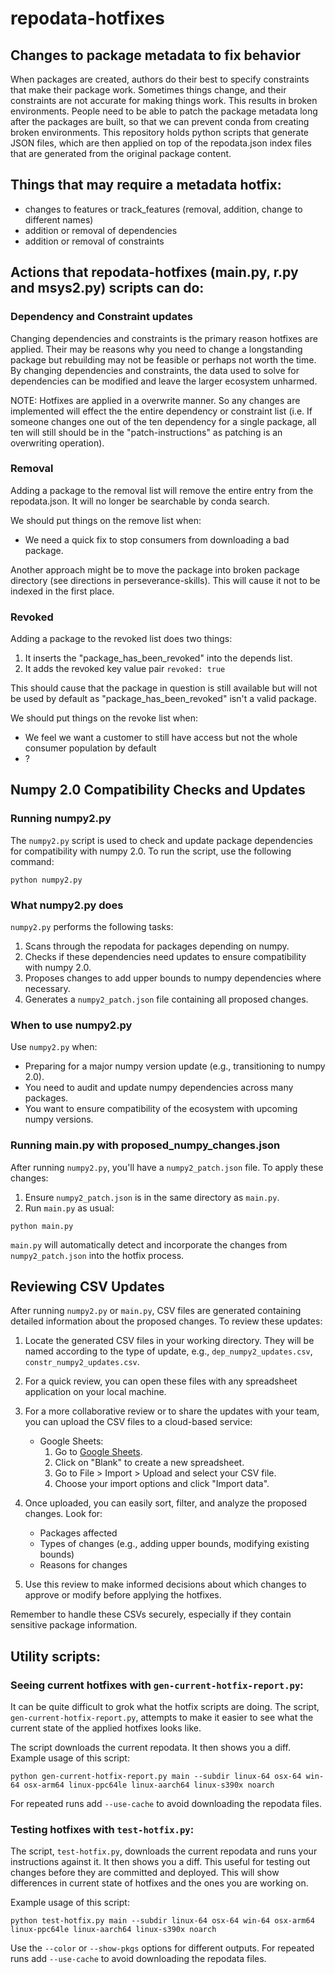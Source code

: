 # repodata-hotfixes
## Changes to package metadata to fix behavior

When packages are created, authors do their best to specify constraints that make their package work. Sometimes things change, and their constraints are not accurate for making things work. This results in broken environments. People need to be able to patch the package metadata long after the packages are built, so that we can prevent conda from creating broken environments. This repository holds python scripts that generate JSON files, which are then applied on top of the repodata.json index files that are generated from the original package content.

## Things that may require a metadata hotfix:

* changes to features or track_features (removal, addition, change to different names)
* addition or removal of dependencies
* addition or removal of constraints

## Actions that repodata-hotfixes (main.py, r.py and msys2.py) scripts can do:

### Dependency and Constraint updates

Changing dependencies and constraints is the primary reason hotfixes are applied. Their
may be reasons why you need to change a longstanding package but rebuilding may not be
feasible or perhaps not worth the time. By changing dependencies and constraints,
the data used to solve for dependencies can be modified and leave the larger ecosystem
unharmed.

NOTE: Hotfixes are applied in a overwrite manner. So any changes are implemented
will effect the the entire dependency or constraint list (i.e. If someone
changes one out of the ten dependency for a single package, all ten will still should be in the
"patch-instructions" as patching is an overwriting operation).

### Removal

Adding a package to the removal list will remove the entire entry from the repodata.json. It will no longer be searchable by conda search.

We should put things on the remove list when:
- We need a quick fix to stop consumers from downloading a bad package.

Another approach might be to move the package into broken package directory (see directions in perseverance-skills). This will cause it not to be indexed in the first place.

### Revoked

Adding a package to the revoked list does two things:
1. It inserts the "package_has_been_revoked" into the depends list.
2. It adds the revoked key value pair `revoked: true`

This should cause that the package in question is still available but will not be used by default as "package_has_been_revoked" isn't a valid package.

We should put things on the revoke list when:
- We feel we want a customer to still have access but not the whole consumer population by default
- ?

## Numpy 2.0 Compatibility Checks and Updates

### Running numpy2.py

The `numpy2.py` script is used to check and update package dependencies for compatibility with numpy 2.0. To run the script, use the following command:

```
python numpy2.py
```

### What numpy2.py does

`numpy2.py` performs the following tasks:
1. Scans through the repodata for packages depending on numpy.
2. Checks if these dependencies need updates to ensure compatibility with numpy 2.0.
3. Proposes changes to add upper bounds to numpy dependencies where necessary.
4. Generates a `numpy2_patch.json` file containing all proposed changes.

### When to use numpy2.py

Use `numpy2.py` when:
- Preparing for a major numpy version update (e.g., transitioning to numpy 2.0).
- You need to audit and update numpy dependencies across many packages.
- You want to ensure compatibility of the ecosystem with upcoming numpy versions.

### Running main.py with proposed_numpy_changes.json

After running `numpy2.py`, you'll have a `numpy2_patch.json` file. To apply these changes:

1. Ensure `numpy2_patch.json` is in the same directory as `main.py`.
2. Run `main.py` as usual:

```
python main.py
```

`main.py` will automatically detect and incorporate the changes from `numpy2_patch.json` into the hotfix process.

## Reviewing CSV Updates

After running `numpy2.py` or `main.py`, CSV files are generated containing detailed information about the proposed changes. To review these updates:

1. Locate the generated CSV files in your working directory. They will be named according to the type of update, e.g., `dep_numpy2_updates.csv`, `constr_numpy2_updates.csv`.

2. For a quick review, you can open these files with any spreadsheet application on your local machine.

3. For a more collaborative review or to share the updates with your team, you can upload the CSV files to a cloud-based service:

   - Google Sheets: 
     1. Go to [Google Sheets](https://sheets.google.com).
     2. Click on "Blank" to create a new spreadsheet.
     3. Go to File > Import > Upload and select your CSV file.
     4. Choose your import options and click "Import data".

4. Once uploaded, you can easily sort, filter, and analyze the proposed changes. Look for:
   - Packages affected
   - Types of changes (e.g., adding upper bounds, modifying existing bounds)
   - Reasons for changes

5. Use this review to make informed decisions about which changes to approve or modify before applying the hotfixes.

Remember to handle these CSVs securely, especially if they contain sensitive package information.

## Utility scripts:

### Seeing current hotfixes with `gen-current-hotfix-report.py`:

It can be quite difficult to grok what the hotfix scripts are doing. The script, `gen-current-hotfix-report.py`, attempts to make it easier to see what the current state of the applied hotfixes looks like.

The script downloads the current repodata. It then shows you a diff. Example usage of this script:

```
python gen-current-hotfix-report.py main --subdir linux-64 osx-64 win-64 osx-arm64 linux-ppc64le linux-aarch64 linux-s390x noarch
```

For repeated runs add `--use-cache` to avoid downloading the repodata files.

### Testing hotfixes with `test-hotfix.py`:

The script, `test-hotfix.py`, downloads the current repodata and runs your instructions against it. It then shows you a diff.
This useful for testing out changes before they are committed and deployed. This will show differences in current state of hotfixes
and the ones you are working on.

Example usage of this script:

```
python test-hotfix.py main --subdir linux-64 osx-64 win-64 osx-arm64 linux-ppc64le linux-aarch64 linux-s390x noarch
```

Use the `--color` or `--show-pkgs` options for different outputs.
For repeated runs add `--use-cache` to avoid downloading the repodata files.